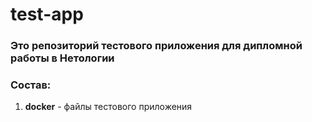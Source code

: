 # test-app

### Это репозиторий тестового приложения для дипломной работы в Нетологии

### Состав:

1. **docker** - файлы тестового приложения
